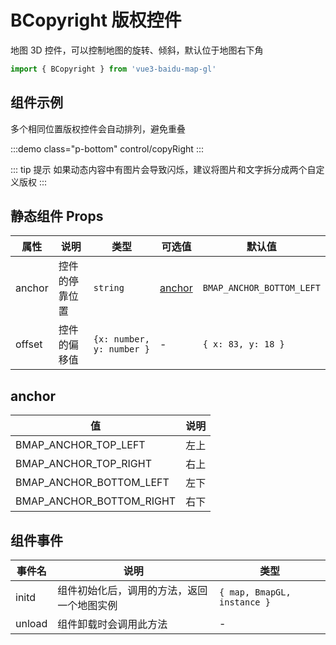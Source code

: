 # BCopyright 版权控件

地图 3D 控件，可以控制地图的旋转、倾斜，默认位于地图右下角

```ts
import { BCopyright } from 'vue3-baidu-map-gl'
```

## 组件示例

多个相同位置版权控件会自动排列，避免重叠

:::demo class="p-bottom"
control/copyRight
:::

::: tip 提示
如果动态内容中有图片会导致闪烁，建议将图片和文字拆分成两个自定义版权
:::

## 静态组件 Props

| 属性   | 说明           | 类型                      | 可选值            | 默认值                    |
| ------ | -------------- | ------------------------- | ----------------- | ------------------------- |
| anchor | 控件的停靠位置 | `string`                  | [anchor](#anchor) | `BMAP_ANCHOR_BOTTOM_LEFT` |
| offset | 控件的偏移值   | `{x: number, y: number }` | -                 | `{ x: 83, y: 18 }`        |

## anchor

| 值                       | 说明 |
| ------------------------ | ---- |
| BMAP_ANCHOR_TOP_LEFT     | 左上 |
| BMAP_ANCHOR_TOP_RIGHT    | 右上 |
| BMAP_ANCHOR_BOTTOM_LEFT  | 左下 |
| BMAP_ANCHOR_BOTTOM_RIGHT | 右下 |

## 组件事件

| 事件名 | 说明                                       | 类型                        |
| ------ | ------------------------------------------ | --------------------------- |
| initd  | 组件初始化后，调用的方法，返回一个地图实例 | `{ map, BmapGL, instance }` |
| unload | 组件卸载时会调用此方法                     | -                           |
